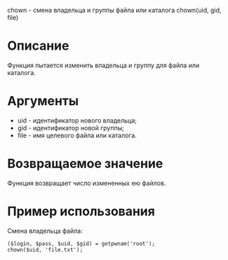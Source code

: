 chown - смена владельца и группы файла или каталога
    chown(uid, gid, file)

Описание
========

Функция пытается изменить владельца и группу для файла или каталога.

Аргументы
=========

* uid - идентификатор нового владельца;
* gid - идентификатор новой группы;
* file - имя целевого файла или каталога.

Возвращаемое значение
=====================

Функция возвращает число измененных ею файлов.

Пример использования
====================

Смена владельца файла:

    ($login, $pass, $uid, $gid) = getpwnam('root');
    chown($uid, 'file.txt');
